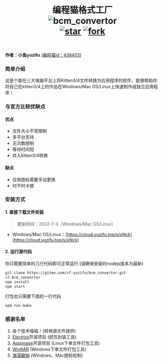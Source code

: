 <h1 align="center">
    <br>
    编程猫格式工厂
    <br>
    <img alt="bcm_convertor" src="https://server.yuzifu.top:25266/down/78G7G3mC3na7"/>
    <br>
    <a href='https://gitee.com/sf-yuzifu/bcm_convertor/stargazers'><img src='https://gitee.com/sf-yuzifu/bcm_convertor/badge/star.svg?theme=white' alt='star'></img></a>
    <a href='https://gitee.com/sf-yuzifu/bcm_convertor/members'><img src='https://gitee.com/sf-yuzifu/bcm_convertor/badge/fork.svg?theme=white' alt='fork'></img></a>
    <br>
</h1>
<br>

**作者：小鱼yuzifu**  [(编程猫id：438403)](https://shequ.codemao.cn/user/438403)

### 简单介绍

这是个能在三大电脑平台上将Kitten3/4文件转换为应用程序的软件，能够帮助你将自己在kitten3/4上的作品在Windows/Mac OS/Linux上快速制作成独立应用程序！

### 与官方比较优缺点

#### 优点

* 文件大小不受限制  
* 多平台支持  
* 无次数限制  
* 等待时间短
* 并入kitten3/4转换

#### 缺点

* 应用图标需要手动更换
* 时不时卡顿

### 安装方式

#### 1. 直接下载文件安装

> 更新时间：2022-7-3（Windows/Mac OS/Linux）

* Windows/Mac OS/Linux：[https://cloud.yuzifu.top/s/oNck](https://cloud.yuzifu.top/s/oNck)

#### 2. 运行源代码

你只需要简单的几行代码即可正常运行 (请确保安装的nodejs版本为最新)

```bash
git clone https://gitee.com/sf-yuzifu/bcm_convertor.git
cd bcm_convertor
npm install
npm start
```

打包也只需要下面的一行代码

```bash
npm run make
```

### 感谢名单

1. 各个技术喵喵！(转换源文件提供)
2. [Electron](https://github.com/electron/electron)开源项目 (网页封装工具)
3. [Appimage](https://github.com/AppImage/appimagekit)开源项目 (Linux下单文件打包工具)
4. [WinRAR](http://www.winrar.com.cn/) (Windows下单文件打包工具)
5. [海藻酸钠](https://gitee.com/sodiumcode) (Windows、Mac图标绘制)